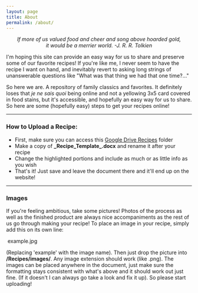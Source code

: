 ```yaml
---
layout: page
title: About
permalink: /about/
---
```



<p style="text-align: center;"><em>If more of us valued food and cheer and song above hoarded gold,<br /> it would be a merrier world.
-J. R. R. Tolkien</em>
</p>

I'm hoping this site can provide an easy way for us to share and preserve some of our favorite recipes! If you're like me, I never seem to have the recipe I want on hand, and inevitably revert to asking long strings of unanswerable questions like "What was that thing we had that one time?..."

So here we are. A repository of family classics and favorites. It definitely loses that  *je ne sais quoi* being online and not a yellowing 3x5 card covered in food stains, but it's accessible, and hopefully an easy way for us to share. So here are some (hopefully easy) steps to get your recipes online!

***

### How to Upload a Recipe:

- First, make sure you can access this [Google Drive Recipes](https://drive.google.com/open?id=1Cy4220EerEKfIJFyoO2B7DD2xV7bGXBm "Link to Recipes Folder") folder
- Make a copy of **\_Recipe_Template_.docx** and rename it after your recipe
- Change the highlighted portions and include as much or as little info as you wish
- That's it! Just save and leave the document there and it'll end up on the website!

***

### Images

If you're feeling ambitious, take some pictures! Photos of the process as well as the finished product are always nice accompaniments as the rest of us go through making your recipe! To place an image in your recipe, simply add this on its own line:

<img> example.jpg

(Replacing 'example' with the image name). Then just drop the picture into **/Recipes/images/**. Any image extension should work (like .png). The images can be placed anywhere in the document, just make sure the formatting stays consistent with what's above and it should work out just fine. (If it doesn't I can always go take a look and fix it up). So please start uploading!
